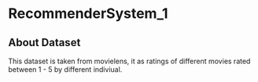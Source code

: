 # RecommenderSystem_1

## About Dataset
This dataset is taken from movielens, it as  ratings of different movies rated between 1 - 5 by different indiviual.
